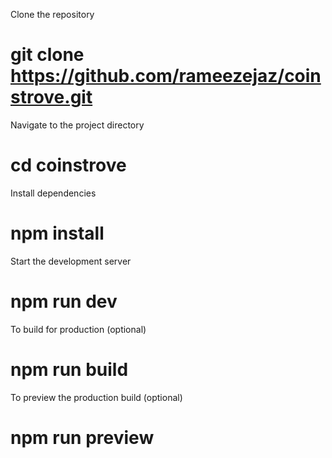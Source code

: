 Clone the repository
# git clone https://github.com/rameezejaz/coinstrove.git

Navigate to the project directory
# cd coinstrove

Install dependencies
# npm install

Start the development server
# npm run dev

To build for production (optional)
# npm run build

To preview the production build (optional)
# npm run preview

